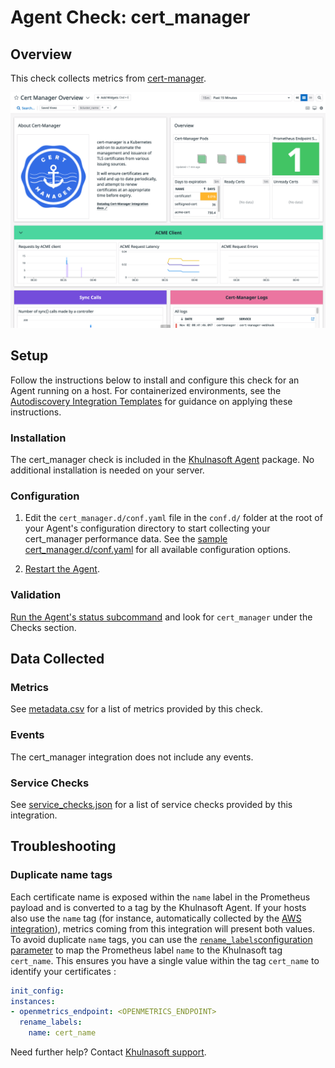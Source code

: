 # Agent Check: cert_manager

## Overview

This check collects metrics from [cert-manager][1].

![Cert-Manager Overview Dashboard][2]

## Setup

Follow the instructions below to install and configure this check for an Agent running on a host. For containerized environments, see the [Autodiscovery Integration Templates][3] for guidance on applying these instructions.

### Installation

The cert_manager check is included in the [Khulnasoft Agent][3] package.
No additional installation is needed on your server.

### Configuration

1. Edit the `cert_manager.d/conf.yaml` file in the `conf.d/` folder at the root of your Agent's configuration directory to start collecting your cert_manager performance data. See the [sample cert_manager.d/conf.yaml][4] for all available configuration options.

2. [Restart the Agent][5].

### Validation

[Run the Agent's status subcommand][6] and look for `cert_manager` under the Checks section.

## Data Collected

### Metrics

See [metadata.csv][7] for a list of metrics provided by this check.

### Events

The cert_manager integration does not include any events.

### Service Checks

See [service_checks.json][8] for a list of service checks provided by this integration.

## Troubleshooting

### Duplicate name tags

Each certificate name is exposed within the `name` label in the Prometheus payload and is converted to a tag by the Khulnasoft Agent. If your hosts also use the `name` tag (for instance, automatically collected by the [AWS integration][9]), metrics coming from this integration will present both values. To avoid duplicate `name` tags, you can use the [`rename_labels`configuration parameter][10] to map the Prometheus label `name` to the Khulnasoft tag `cert_name`. This ensures you have a single value within the tag `cert_name` to identify your certificates :
```yaml
init_config:
instances:
- openmetrics_endpoint: <OPENMETRICS_ENDPOINT>
  rename_labels:
    name: cert_name
```

Need further help? Contact [Khulnasoft support][11].

[1]: https://github.com/jetstack/cert-manager
[2]: https://raw.githubusercontent.com/KhulnaSoft/integrations-core/master/cert_manager/images/overview_dashboard.png
[3]: https://app.khulnasoft.com/account/settings/agent/latest
[4]: https://github.com/KhulnaSoft/integrations-core/blob/master/cert_manager/khulnasoft_checks/cert_manager/data/conf.yaml.example
[5]: https://docs.khulnasoft.com/agent/guide/agent-commands/#start-stop-and-restart-the-agent
[6]: https://docs.khulnasoft.com/agent/guide/agent-commands/#agent-status-and-information
[7]: https://github.com/KhulnaSoft/integrations-core/blob/master/cert_manager/metadata.csv
[8]: https://github.com/KhulnaSoft/integrations-core/blob/master/cert_manager/assets/service_checks.json
[9]: https://docs.khulnasoft.com/integrations/amazon_web_services/
[10]: https://github.com/KhulnaSoft/integrations-core/blob/81b91a54328f174c5c1e92cb818640cba1ddfec3/cert_manager/khulnasoft_checks/cert_manager/data/conf.yaml.example#L153-L155
[11]: https://docs.khulnasoft.com/help/